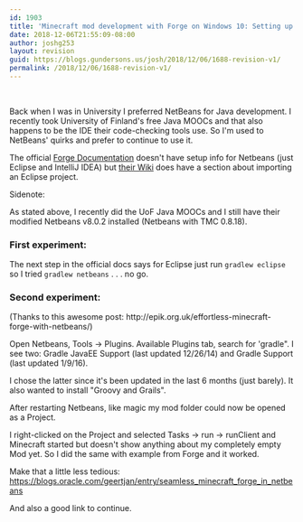 ```yaml
---
id: 1903
title: 'Minecraft mod development with Forge on Windows 10: Setting up NetBeans'
date: 2018-12-06T21:55:09-08:00
author: joshg253
layout: revision
guid: https://blogs.gundersons.us/josh/2018/12/06/1688-revision-v1/
permalink: /2018/12/06/1688-revision-v1/
---
```

&nbsp;

Back when I was in University I preferred NetBeans for Java development. I recently took University of Finland's free Java MOOCs and that also happens to be the IDE their code-checking tools use. So I'm used to NetBeans' quirks and prefer to continue to use it.

The official <a href="http://mcforge.readthedocs.io/en/latest/gettingstarted/">Forge Documentation</a> doesn't have setup info for Netbeans (just Eclipse and IntelliJ IDEA) but <a href="http://www.minecraftforge.net/wiki/NetBeans">their Wiki</a> does have a section about importing an Eclipse project.

Sidenote:

As stated above, I recently did the UoF Java MOOCs and I still have their modified Netbeans v8.0.2 installed (Netbeans with TMC 0.8.18).
<h3>First experiment:</h3>
The next step in the official docs says for Eclipse just run <code>gradlew eclipse</code> so I tried <code>gradlew netbeans</code> . . . no go.
<h3>Second experiment:</h3>
(Thanks to this awesome post: http://epik.org.uk/effortless-minecraft-forge-with-netbeans/)

Open Netbeans, Tools -&gt; Plugins. Available Plugins tab, search for 'gradle". I see two: Gradle JavaEE Support (last updated 12/26/14) and Gradle Support (last updated 1/9/16).

I chose the latter since it's been updated in the last 6 months (just barely). It also wanted to install "Groovy and Grails".

After restarting Netbeans, like magic my mod folder could now be opened as a Project.

I right-clicked on the Project and selected Tasks -&gt; run -&gt; runClient and Minecraft started but doesn't show anything about my completely empty Mod yet. So I did the same with example from Forge and it worked.

Make that a little less tedious: https://blogs.oracle.com/geertjan/entry/seamless_minecraft_forge_in_netbeans

And also a good link to continue.

&nbsp;